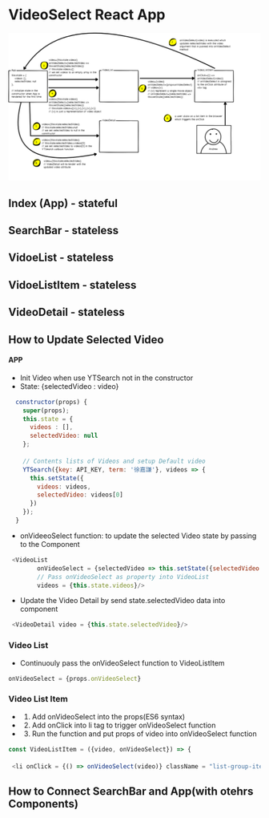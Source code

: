 # VideoSelect React App
![Structure](./structure.png)


## Index (App) - stateful 


## SearchBar - stateless


## VidoeList - stateless


## VidoeListItem - stateless


## VideoDetail - stateless


## How to Update Selected Video
#### APP
- Init Video when use YTSearch not in the constructor
- State: {selectedVideo : video}
```js
  constructor(props) {
    super(props);
    this.state = { 
      videos : [],
      selectedVideo: null 
    };

    // Contents lists of Videos and setup Default video
    YTSearch({key: API_KEY, term: '徐嘉謙'}, videos => {
      this.setState({ 
        videos: videos, 
        selectedVideo: videos[0]
      })  
    });
  }
```

- onVideeoSelect function: to update the selected Video state by passing to the <VideoDetail> Component
```js
 <VideoList 
        onVideoSelect = {selectedVideo => this.setState({selectedVideo : selectedVideo}) }
        // Pass onVideoSelect as property into VideoList
        videos = {this.state.videos}/>
```

- Update the Video Detail by send state.selectedVideo data into <VidoeDetail> component
```js
 <VideoDetail video = {this.state.selectedVideo}/>
```
### Video List
- Continuouly pass the onVideoSelect function to VideoListItem
```js
onVideoSelect = {props.onVideoSelect} 
```

### Video List Item
- 1. Add onVideoSelect into the props(ES6 syntax)
- 2. Add onClick into li tag to trigger onVideoSelect function
- 3. Run the function and put props of video into onVideoSelect function

```js
const VideoListItem = ({video, onVideoSelect}) => {

 <li onClick = {() => onVideoSelect(video)} className = "list-group-item">
```

## How to Connect SearchBar and App(with otehrs Components)